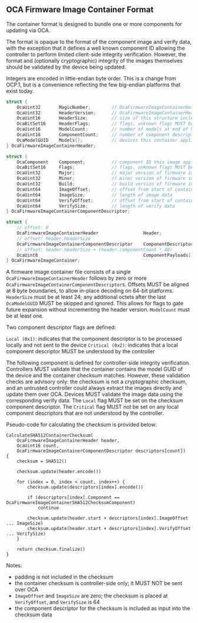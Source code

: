 ## OCA Firmware Image Container Format

The container format is designed to bundle one or more components for updating via OCA.

The format is opaque to the format of the component image and verify data, with the exception that it defines a well known component ID allowing the controller to perform limited client-side integrity verification. However, the format and (optionally cryptographic) integrity of the images themselves should be validated by the device being updated.

Integers are encoded in little-endian byte order. This is a change from OCP.1, but is a convenience reflecting the few big-endian platforms that exist today.

```c
struct {
    OcaUint32       MagicNumber;        // OcaFirmwareImageContainerHeaderMagicNumber = 0xCFF1_A00C
    OcaUint32       HeaderVersion;      // OcaFirmwareImageContainerHeaderVersion1 = 1
    OcaUint16       HeaderSize;         // size of this structure including models (16 + ModelCount * 8)
    OcaBitSet16     HeaderFlags;        // flags, unknown flags MUST be ignored
    OcaUint16       ModelCount;         // number of models at end of header, must be at least 1
    OcaUint16       ComponentCount;     // number of component descriptors
    OcaModelGUID    Models[];           // devices this container applies to
} OcaFirmwareImageContainerHeader;

struct {
    OcaComponent    Component;          // component ID this image applies to
    OcaBitSet16     Flags;              // flags, unknown flags MUST be ignored
    OcaUint32       Major;              // major version of firmware image
    OcaUint32       Minor;              // minor version of firmware image
    OcaUint32       Build;              // build version of firmware image
    OcaUint64       ImageOffset;        // offset from start of container to image data
    OcaUint64       ImageSize;          // length of image data
    OcaUint64       VerifyOffset;       // offset from start of container to verify data
    OcaUint64       VerifySize;         // length of verify data
} OcaFirmwareImageContainerComponentDescriptor;

struct {
    // offset: 0
    OcaFirmwareImageContainerHeader                 Header;
    // offset: header.headerSize
    OcaFirmwareImageContainerComponentDescriptor    ComponentDescriptors[header.componentCount];
    // offset: header.headerSize + (header.componentCount * 48)
    OcaUint8                                        ComponentPayloads[];
} OcaFirmwareImageContainer;
```

A firmware image container file consists of a single `OcaFirmwareImageContainerHeader` follows by zero or more `OcaFirmwareImageContainerComponentDescriptor`s. Offsets MUST be aligned at 8 byte boundaries, to allow in-place decoding on 64-bit platforms. `HeaderSize` must be at least 24; any additional octets after the last `OcaModelGUID` MUST be skipped and ignored. This allows for flags to gate future expansion without incrementing the header version. `ModelCount` must be at least one.

Two component descriptor flags are defined:

`Local (0x1)`: indicates that the component descriptor is to be processed locally and not sent to the device
`Critical (0x2)`: indicates that a local component descriptor MUST be understood by the controller

The following component is defined for controller-side integrity verification. Controllers MUST validate that the container contains the model GUID of the device and the container checksum matches. However, these validation checks are advisory only: the checksum is not a cryptographic checksum, and an untrusted controller could always extract the images directly and update them over OCA. Devices MUST validate the image data using the corresponding verify data. The `Local` flag MUST be set on the checksum component descriptor. The `Critical` flag MUST not be set on any local component descriptors that are not understood by the controller.

Pseudo-code for calculating the checksum is provided below:

```
CalculateSHA512ContainerChecksum(
    OcaFirmwareImageContainerHeader header,
    OcaUint16 count,
    OcaFirmwareImageContainerComponentDescriptor descriptors[count])
{
    checksum = SHA512()

    checksum.update(header.encode())

    for (index = 0, index < count, index++) {
        checksum.update(descriptors[index].encode())

        if (descriptors[index].Component == OcaFirmwareImageContainerSHA512ChecksumComponent)
            continue

        checksum.update(header.start + descriptors[index].ImageOffset ... ImageSize)
        checksum.update(header.start + descriptors[index].VerifyOffset ... VerifySize)
    }

    return checksum.finalize()
}
```

Notes:

* padding is not included in the checksum
* the container checksum is controller-side only; it MUST NOT be sent over OCA
* `ImageOffset` and `ImageSize` are zero; the checksum is placed at `VerifyOffset`, and `VerifySize` is 64
* the component descriptor for the checksum is included as input into the checksum data
